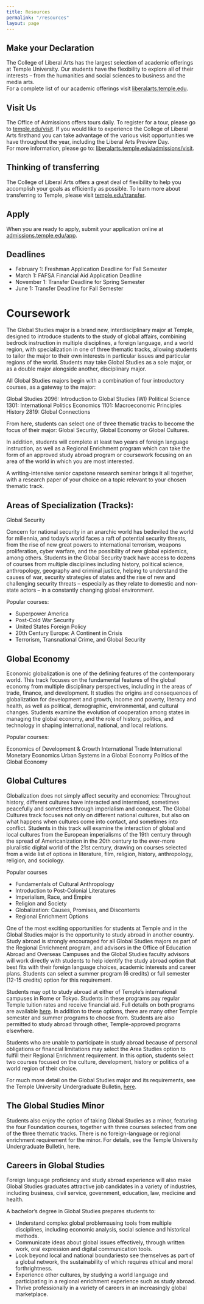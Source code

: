 ```yaml
---
title: Resources
permalink: "/resources"
layout: page
---
```


## Make your Declaration

The College of Liberal Arts has the largest selection of  academic offerings at Temple University. Our students have the flexibility to explore all of their interests – from the humanities and social sciences to business and the media arts.   
For a complete list of our academic offerings visit [liberalarts.temple.edu](liberalarts.temple.edu).

## Visit Us

The Office of Admissions offers tours daily. To register for a tour, please go to [temple.edu/visit](temple.edu/visit).
If you would like to experience the College of Liberal Arts firsthand you can take advantage of the various visit  opportunities we have throughout the year, including the Liberal Arts Preview Day.   
For more information, please go to: [liberalarts.temple.edu/admissions/visit](liberalarts.temple.edu/admissions/visit).

## Thinking of transferring

The College of Liberal Arts offers a great deal of flexibility to help you accomplish your goals as efficiently as possible. To learn more about transferring to Temple, please visit [temple.edu/transfer](temple.edu/transfer).

## Apply

When you are ready to apply, submit your application online at [admissions.temple.edu/app](admissions.temple.edu/app).

## Deadlines

- February 1: Freshman Application Deadline for Fall Semester
- March 1: FAFSA Financial Aid Application Deadline
- November 1: Transfer Deadline for Spring Semester
- June 1: Transfer Deadline for Fall Semester

# Coursework

The Global Studies major is a brand new, interdisciplinary major at Temple, designed to introduce students to the study of global affairs, combining bedrock instruction in multiple disciplines, a foreign language, and a world region, with specialization in one of three thematic tracks, allowing students to tailor the major to their own interests in particular issues and particular regions of the world.  Students may take Global Studies as a sole major, or as a double major alongside another, disciplinary major.

All Global Studies majors begin with a combination of four introductory courses, as a gateway to the major:

Global Studies 2096: Introduction to Global Studies (WI)
Political Science 1301: International Politics
Economics 1101: Macroeconomic Principles
History 2819: Global Connections

From here, students can select one of three thematic tracks to become the focus of their major: Global Security, Global Economy or Global Cultures.

In addition, students will complete at least two years of foreign language instruction, as well as a Regional Enrichment program which can take the form of an approved study abroad program or coursework focusing on an area of the world in which you are most interested.

A writing-intensive senior capstone research seminar brings it all together, with a research paper of your choice on a topic relevant to your chosen thematic track.

## Areas of Specialization (Tracks):

Global Security

Concern for national security in an anarchic world has bedeviled the world for millennia, and today’s world faces a raft of potential security threats, from the rise of new great powers to international terrorism, weapons proliferation, cyber warfare, and the possibility of new global epidemics, among others.  Students in the Global Security track have access to dozens of courses from multiple disciplines including history, political science, anthropology, geography and criminal justice, helping to understand the causes of war, security strategies of states and the rise of new and challenging security threats – especially as they relate to domestic and non-state actors – in a constantly changing global environment.

Popular courses:

- Superpower America
- Post-Cold War Security
- United States Foreign Policy
- 20th Century Europe: A Continent in Crisis
- Terrorism, Transnational Crime, and Global Security

## Global Economy

Economic globalization is one of the defining features of the contemporary world. This track focuses on the fundamental features of the global economy from multiple disciplinary perspectives, including in the areas of trade, finance, and development. It studies the origins and consequences of globalization for development and growth, income and poverty, literacy and health, as well as political, demographic, environmental, and cultural changes. Students examine the evolution of cooperation among states in managing the global economy, and the role of history, politics, and technology in shaping international, national, and local relations.

Popular courses:

Economics of Development & Growth
International Trade
International Monetary Economics
Urban Systems in a Global Economy
Politics of the Global Economy

## Global Cultures

Globalization does not simply affect security and economics: Throughout history, different cultures have interacted and intermixed, sometimes peacefully and sometimes through imperialism and conquest. The Global Cultures track focuses not only on different national cultures, but also on what happens when cultures come into contact, and sometimes into conflict. Students in this track will examine the interaction of global and local cultures from the European imperialisms of the 19th century through the spread of Americanization in the 20th century to the ever-more pluralistic digital world of the 21st century, drawing on courses selected from a wide list of options in literature, film, religion, history, anthropology, religion, and sociology.

Popular courses

- Fundamentals of Cultural Anthropology
- Introduction to Post-Colonial Literatures
- Imperialism, Race, and Empire
- Religion and Society
- Globalization: Causes, Promises, and Discontents
- Regional Enrichment Options

One of the most exciting opportunities for students at Temple and in the Global Studies major is the opportunity to study abroad in another country.  Study abroad is strongly encouraged for all Global Studies majors as part of the Regional Enrichment program, and advisors in the Office of Education Abroad and Overseas Campuses and the Global Studies faculty advisors will work directly with students to help identify the study abroad option that best fits with their foreign language choices, academic interests and career plans. Students can select a summer program (6 credits) or full semester (12-15 credits) option for this requirement.

Students may opt to study abroad at either of Temple’s international campuses in Rome or Tokyo. Students in these programs pay regular Temple tuition rates and receive financial aid. Full details on both programs are available [here](http://www.temple.edu/studyabroad/programs/index.html). In addition to these options, there are many other Temple semester and summer programs to choose from. Students are also permitted to study abroad through other, Temple-approved programs elsewhere.

Students who are unable to participate in study abroad because of personal obligations or financial limitations may select the Area Studies option to fulfill their Regional Enrichment requirement. In this option, students select two courses focused on the culture, development, history or politics of a world region of their choice.

For much more detail on the Global Studies major and its requirements, see the Temple University Undergraduate Bulletin, [here](http://bulletin.temple.edu/undergraduate/liberal-arts/global-studies/minor-global-studies/).

## The Global Studies Minor

Students also enjoy the option of taking Global Studies as a minor, featuring the four Foundation courses, together with three courses selected from one of the three thematic tracks. There is no foreign-language or regional enrichment requirement for the minor.  For details, see the Temple University Undergraduate Bulletin, here.

## Careers in Global Studies

Foreign language proficiency and study abroad experience will also make Global Studies graduates attractive job candidates in a variety of industries, including business, civil service, government, education, law, medicine and health.

A bachelor’s degree in Global Studies prepares students to:

- Understand complex global problemsusing tools from multiple disciplines, including economic analysis, social science and historical methods.
- Communicate ideas about global issues effectively, through written work, oral expression and digital communication tools.
- Look beyond local and national boundariesto see themselves as part of a global network, the sustainability of which requires ethical and moral forthrightness.
- Experience other cultures, by studying a world language and participating in a regional enrichment experience such as study abroad.
- Thrive professionally in a variety of careers in an increasingly global marketplace.
